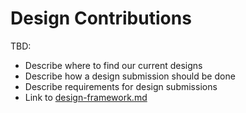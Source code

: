 # Design Contributions

TBD:

* Describe where to find our current designs
* Describe how a design submission should be done
* Describe requirements for design submissions
* Link to [design-framework.md](../../projects/design-framework.md "mention")


